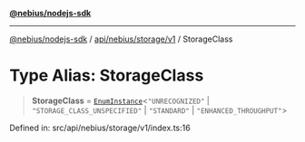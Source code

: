 [**@nebius/nodejs-sdk**](../../../../../README.md)

***

[@nebius/nodejs-sdk](../../../../../README.md) / [api/nebius/storage/v1](../README.md) / StorageClass

# Type Alias: StorageClass

> **StorageClass** = [`EnumInstance`](../../../../../runtime/protos/enum/type-aliases/EnumInstance.md)\<`"UNRECOGNIZED"` \| `"STORAGE_CLASS_UNSPECIFIED"` \| `"STANDARD"` \| `"ENHANCED_THROUGHPUT"`\>

Defined in: src/api/nebius/storage/v1/index.ts:16
